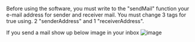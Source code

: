 Before using the software, you must write to the "sendMail" function your e-mail address for sender and receiver mail.
You must change 3 tags for true using. 2 "senderAddress" and 1 "receiverAddress".

If you send a mail show up below image in your inbox
![image](https://github.com/yildirimlutfi/DeviceMaintenanceReminder/assets/58117960/043cdbb0-1c75-4d14-b6f1-3e08ad244e8e)
